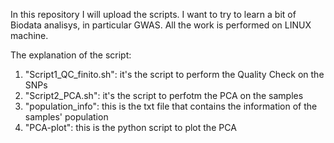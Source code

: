 In this repository I will upload the scripts. I want to try to learn a bit of Biodata analisys, in particular GWAS.
All the work is performed on LINUX machine.

The explanation of the script:
1. "Script1_QC_finito.sh": it's the script to perform the Quality Check on the SNPs
2. "Script2_PCA.sh": it's the script to perfotm the PCA on the samples
3. "population_info": this is the txt file that contains the information of the samples' population
4. "PCA-plot": this is the python script to plot the PCA
